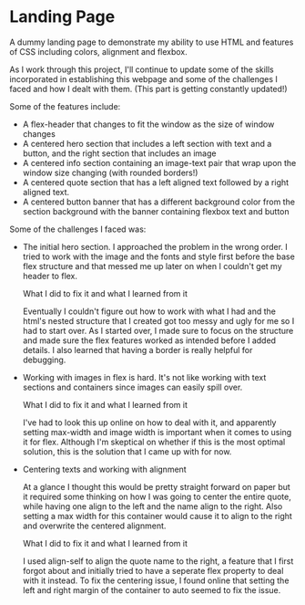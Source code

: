 # Landing Page
<p>A dummy landing page to demonstrate my ability to use HTML and features of CSS including colors, alignment and flexbox.</p>

<p>As I work through this project, I'll continue to update some of the skills incorporated in establishing this webpage and some of the challenges I faced and how I dealt with them. (This part is getting constantly updated!)</p>

<p>Some of the features include:</p>

<ul>
  <li>A flex-header that changes to fit the window as the size of window changes</li>
  <li>A centered hero section that includes a left section with text and a button, and the right section that includes an image</li>
  <li>A centered info section containing an image-text pair that wrap upon the window size changing (with rounded borders!)</li>
  <li>A centered quote section that has a left aligned text followed by a right aligned text.</li>
  <li>A centered button banner that has a different background color from the section background with the banner containing flexbox text and button</li>
</ul>

<p>Some of the challenges I faced was:</p>
<ul>
  <li><p>The initial hero section. I approached the problem in the wrong order. I tried to work with the image and the fonts and style first before the base flex structure and that messed me up later on when I couldn't get my header to flex.</p>

  <p>What I did to fix it and what I learned from it</p>

  <p>Eventually I couldn't figure out how to work with what I had and the html's nested structure that I created got too messy and ugly for me so I had to start over. As I started over, I made sure to focus on the structure and made sure the flex features worked as intended before I added details. I also learned that having a border is really helpful for debugging.</p></li>

  <li><p>Working with images in flex is hard. It's not like working with text sections and containers since images can easily spill over.</p>
  
  <p>What I did to fix it and what I learned from it</p>
  
  <p>I've had to look this up online on how to deal with it, and apparently setting max-width and image width is important when it comes to using it for flex. Although I'm skeptical on whether if this is the most optimal solution, this is the solution that I came up with for now.</p></li>

  <li><p>Centering texts and working with alignment</p>
  
  <p>At a glance I thought this would be pretty straight forward on paper but it required some thinking on how I was going to center the entire quote, while having one align to the left and the name align to the right. Also setting a max width for this container would cause it to align to the right and overwrite the centered alignment.</p>
  
  <p>What I did to fix it and what I learned from it</p>
  
  <p>I used align-self to align the quote name to the right, a feature that I first forgot about and initially tried to have a seperate flex property to deal with it instead. To fix the centering issue, I found online that setting the left and right margin of the container to auto seemed to fix the issue.</p></li>
  </ul>